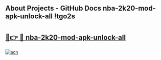 ## About Projects - GitHub Docs nba-2k20-mod-apk-unlock-all !tgo2s

# <h2><a href="https://andorid.site?title=nba-2k20-mod-apk-unlock-all&ref=13PRO">🔗👉 🔴 nba-2k20-mod-apk-unlock-all</a></h2>

[![acn](https://github.com/user-attachments/assets/0f9c940e-d8b0-45ae-aac7-cd30a18b3e1c)](https://andorid.site?title=nba-2k20-mod-apk-unlock-all&ref=13PRO)

